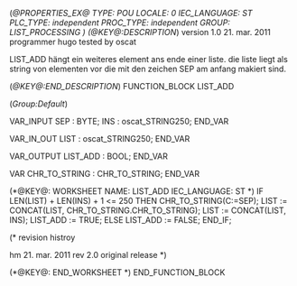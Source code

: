 (*@PROPERTIES_EX@
TYPE: POU
LOCALE: 0
IEC_LANGUAGE: ST
PLC_TYPE: independent
PROC_TYPE: independent
GROUP: LIST_PROCESSING
*)
(*@KEY@:DESCRIPTION*)
version 1.0		21. mar. 2011
programmer 	    hugo
tested by		oscat

LIST_ADD hängt ein weiteres element ans ende einer liste.
die liste liegt als string von elementen vor die mit den zeichen SEP am anfang makiert sind.

(*@KEY@:END_DESCRIPTION*)
FUNCTION_BLOCK LIST_ADD

(*Group:Default*)


VAR_INPUT
	SEP :	BYTE;
	INS :	oscat_STRING250;
END_VAR


VAR_IN_OUT
	LIST :	oscat_STRING250;
END_VAR


VAR_OUTPUT
	LIST_ADD :	BOOL;
END_VAR


VAR
	CHR_TO_STRING :	CHR_TO_STRING;
END_VAR


(*@KEY@: WORKSHEET
NAME: LIST_ADD
IEC_LANGUAGE: ST
*)
IF LEN(LIST) + LEN(INS) + 1 <= 250 THEN 
  CHR_TO_STRING(C:=SEP);
  LIST := CONCAT(LIST, CHR_TO_STRING.CHR_TO_STRING);
  LIST := CONCAT(LIST, INS);
  LIST_ADD := TRUE;
ELSE
  LIST_ADD := FALSE;
END_IF;

(* revision histroy

hm	21. mar. 2011	rev 2.0
	original release
*)	

(*@KEY@: END_WORKSHEET *)
END_FUNCTION_BLOCK
